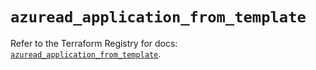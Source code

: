 # `azuread_application_from_template`

Refer to the Terraform Registry for docs: [`azuread_application_from_template`](https://registry.terraform.io/providers/hashicorp/azuread/3.3.0/docs/resources/application_from_template).
